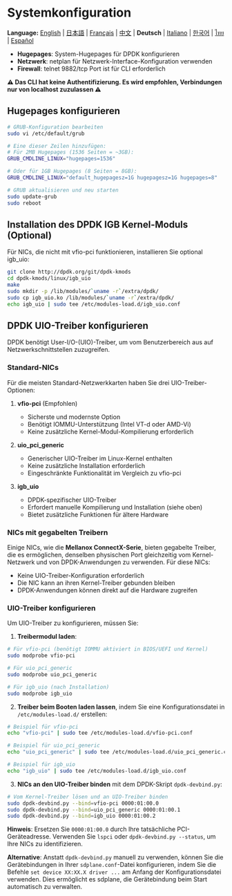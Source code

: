 # Systemkonfiguration

**Language:** [English](../en/system-configuration.md) | [日本語](../ja/system-configuration.md) | [Français](../fr/system-configuration.md) | [中文](../zh/system-configuration.md) | **Deutsch** | [Italiano](../it/system-configuration.md) | [한국어](../ko/system-configuration.md) | [ไทย](../th/system-configuration.md) | [Español](../es/system-configuration.md)

- **Hugepages**: System-Hugepages für DPDK konfigurieren
- **Netzwerk**: netplan für Netzwerk-Interface-Konfiguration verwenden
- **Firewall**: telnet 9882/tcp Port ist für CLI erforderlich

**⚠️ Das CLI hat keine Authentifizierung. Es wird empfohlen, Verbindungen nur von localhost zuzulassen ⚠️**

## Hugepages konfigurieren
```bash
# GRUB-Konfiguration bearbeiten
sudo vi /etc/default/grub

# Eine dieser Zeilen hinzufügen:
# Für 2MB Hugepages (1536 Seiten = ~3GB):
GRUB_CMDLINE_LINUX="hugepages=1536"

# Oder für 1GB Hugepages (8 Seiten = 8GB):
GRUB_CMDLINE_LINUX="default_hugepagesz=1G hugepagesz=1G hugepages=8"

# GRUB aktualisieren und neu starten
sudo update-grub
sudo reboot
```

## Installation des DPDK IGB Kernel-Moduls (Optional)

Für NICs, die nicht mit vfio-pci funktionieren, installieren Sie optional igb_uio:

```bash
git clone http://dpdk.org/git/dpdk-kmods
cd dpdk-kmods/linux/igb_uio
make
sudo mkdir -p /lib/modules/`uname -r`/extra/dpdk/
sudo cp igb_uio.ko /lib/modules/`uname -r`/extra/dpdk/
echo igb_uio | sudo tee /etc/modules-load.d/igb_uio.conf
```

## DPDK UIO-Treiber konfigurieren

DPDK benötigt User-I/O-(UIO)-Treiber, um vom Benutzerbereich aus auf Netzwerkschnittstellen zuzugreifen.

### Standard-NICs

Für die meisten Standard-Netzwerkkarten haben Sie drei UIO-Treiber-Optionen:

1. **vfio-pci** (Empfohlen)
   - Sicherste und modernste Option
   - Benötigt IOMMU-Unterstützung (Intel VT-d oder AMD-Vi)
   - Keine zusätzliche Kernel-Modul-Kompilierung erforderlich

2. **uio_pci_generic**
   - Generischer UIO-Treiber im Linux-Kernel enthalten
   - Keine zusätzliche Installation erforderlich
   - Eingeschränkte Funktionalität im Vergleich zu vfio-pci

3. **igb_uio**
   - DPDK-spezifischer UIO-Treiber
   - Erfordert manuelle Kompilierung und Installation (siehe oben)
   - Bietet zusätzliche Funktionen für ältere Hardware

### NICs mit gegabelten Treibern

Einige NICs, wie die **Mellanox ConnectX-Serie**, bieten gegabelte Treiber, die es ermöglichen, denselben physischen Port gleichzeitig vom Kernel-Netzwerk und von DPDK-Anwendungen zu verwenden. Für diese NICs:

- Keine UIO-Treiber-Konfiguration erforderlich
- Die NIC kann an ihren Kernel-Treiber gebunden bleiben
- DPDK-Anwendungen können direkt auf die Hardware zugreifen

### UIO-Treiber konfigurieren

Um UIO-Treiber zu konfigurieren, müssen Sie:

1. **Treibermodul laden**:
```bash
# Für vfio-pci (benötigt IOMMU aktiviert in BIOS/UEFI und Kernel)
sudo modprobe vfio-pci

# Für uio_pci_generic
sudo modprobe uio_pci_generic

# Für igb_uio (nach Installation)
sudo modprobe igb_uio
```

2. **Treiber beim Booten laden lassen**, indem Sie eine Konfigurationsdatei in `/etc/modules-load.d/` erstellen:
```bash
# Beispiel für vfio-pci
echo "vfio-pci" | sudo tee /etc/modules-load.d/vfio-pci.conf

# Beispiel für uio_pci_generic
echo "uio_pci_generic" | sudo tee /etc/modules-load.d/uio_pci_generic.conf

# Beispiel für igb_uio
echo "igb_uio" | sudo tee /etc/modules-load.d/igb_uio.conf
```

3. **NICs an den UIO-Treiber binden** mit dem DPDK-Skript `dpdk-devbind.py`:
```bash
# Vom Kernel-Treiber lösen und an UIO-Treiber binden
sudo dpdk-devbind.py --bind=vfio-pci 0000:01:00.0
sudo dpdk-devbind.py --bind=uio_pci_generic 0000:01:00.1
sudo dpdk-devbind.py --bind=igb_uio 0000:01:00.2
```

**Hinweis**: Ersetzen Sie `0000:01:00.0` durch Ihre tatsächliche PCI-Geräteadresse. Verwenden Sie `lspci` oder `dpdk-devbind.py --status`, um Ihre NICs zu identifizieren.

**Alternative**: Anstatt `dpdk-devbind.py` manuell zu verwenden, können Sie die Gerätebindungen in Ihrer `sdplane.conf`-Datei konfigurieren, indem Sie die Befehle `set device XX:XX.X driver ...` am Anfang der Konfigurationsdatei verwenden. Dies ermöglicht es sdplane, die Gerätebindung beim Start automatisch zu verwalten.